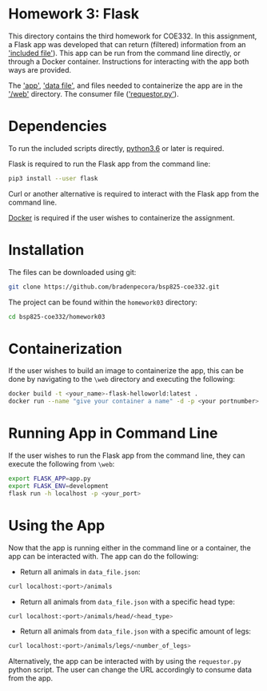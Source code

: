 # Homework 3: Flask

This directory contains the third homework for COE332. In this assignment, a Flask app was developed that can return (filtered) information from an ['included file'](https://github.com/bradenpecora/bsp825-coe332/blob/main/homework03/web/data_file.json)). This app can be run from the command line directly, or through a Docker container. Instructions for interacting with the app both ways are provided.

The ['app'](https://github.com/bradenpecora/bsp825-coe332/blob/main/homework03/web/app.py), ['data file'](https://github.com/bradenpecora/bsp825-coe332/blob/main/homework03/web/data_file.json), and files needed to containerize the app are in the ['/web'](https://github.com/bradenpecora/bsp825-coe332/blob/main/homework03/web) directory. The consumer file (['requestor.py'](https://github.com/bradenpecora/bsp825-coe332/blob/main/homework03/requestor.py)).

# Dependencies

To run the included scripts directly, [python3.6](https://www.python.org/) or later is required.

Flask is required to run the Flask app from the command line:

```bash
pip3 install --user flask
```

Curl or another alternative is required to interact with the Flask app from the command line.

[Docker](https://www.docker.com/) is required if the user wishes to containerize the assignment. 

# Installation

The files can be downloaded using git:

```bash
git clone https://github.com/bradenpecora/bsp825-coe332.git
```
The project can be found within the `homework03` directory:

```bash
cd bsp825-coe332/homework03
```

# Containerization

If the user wishes to build an image to containerize the app, this can be done by navigating to the `\web` directory and executing the following:

```bash
docker build -t <your_name>-flask-helloworld:latest .
docker run --name "give your container a name" -d -p <your portnumber>:5000 flask-helloworld
```

# Running App in Command Line

If the user wishes to run the Flask app from the command line, they can execute the following from `\web`:

```bash
export FLASK_APP=app.py
export FLASK_ENV=development
flask run -h localhost -p <your_port>
```

# Using the App

Now that the app is running either in the command line or a container, the app can be interacted with. The app can do the following:

- Return all animals in `data_file.json`:
```bash
curl localhost:<port>/animals 
```
- Return all animals from `data_file.json` with a specific head type:
```bash
curl localhost:<port>/animals/head/<head_type>
```

- Return all animals from `data_file.json` with a specific amount of legs:
```bash
curl localhost:<port>/animals/legs/<number_of_legs>
```

Alternatively, the app can be interacted with by using the `requestor.py` python script. The user can change the URL accordingly to consume data from the app.